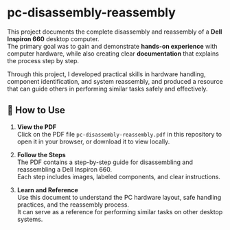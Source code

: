 # pc-disassembly-reassembly
This project documents the complete disassembly and reassembly of a **Dell Inspiron 660** desktop computer.  
The primary goal was to gain and demonstrate **hands-on experience** with computer hardware, while also creating clear **documentation** that explains the process step by step.  

Through this project, I developed practical skills in hardware handling, component identification, and system reassembly, and produced a resource that can guide others in performing similar tasks safely and effectively.

## 🚀 How to Use

1. **View the PDF**  
   Click on the PDF file `pc-disassembly-reassembly.pdf` in this repository to open it in your browser, or download it to view locally.

2. **Follow the Steps**  
   The PDF contains a step-by-step guide for disassembling and reassembling a Dell Inspiron 660.  
   Each step includes images, labeled components, and clear instructions.

3. **Learn and Reference**  
   Use this document to understand the PC hardware layout, safe handling practices, and the reassembly process.  
   It can serve as a reference for performing similar tasks on other desktop systems.
